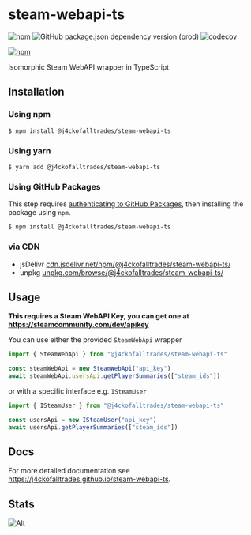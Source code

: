 # steam-webapi-ts

[![npm](https://img.shields.io/npm/v/@j4ckofalltrades\/steam-webapi-ts)](https://npmjs.com/package/@j4ckofalltrades/steam-webapi-ts)
![GitHub package.json dependency version (prod)](https://img.shields.io/github/package-json/dependency-version/j4ckofalltrades/steam-webapi-ts/typescript)
[![codecov](https://codecov.io/gh/j4ckofalltrades/steam-webapi-ts/branch/main/graph/badge.svg?token=LA1XCLYEP3)](https://codecov.io/gh/j4ckofalltrades/steam-webapi-ts)

[![npm](https://nodei.co/npm/@j4ckofalltrades/steam-webapi-ts.png?compact=true)](https://npmjs.com/package/@j4ckofalltrades/steam-webapi-ts)

Isomorphic Steam WebAPI wrapper in TypeScript.

## Installation

### Using npm

`$ npm install @j4ckofalltrades/steam-webapi-ts`

### Using yarn

`$ yarn add @j4ckofalltrades/steam-webapi-ts`

### Using GitHub Packages

This step requires [authenticating to GitHub Packages](https://docs.github.com/en/packages/working-with-a-github-packages-registry/working-with-the-npm-registry#authenticating-to-github-packages),
then installing the package using `npm`.

`$ npm install @j4ckofalltrades/steam-webapi-ts`

### via CDN

- jsDelivr [cdn.jsdelivr.net/npm/@j4ckofalltrades/steam-webapi-ts/](cdn.jsdelivr.net/npm/@j4ckofalltrades/steam-webapi-ts/)
- unpkg [unpkg.com/browse/@j4ckofalltrades/steam-webapi-ts/](https://unpkg.com/browse/@j4ckofalltrades/steam-webapi-ts/)

## Usage

**This requires a Steam WebAPI Key, you can get one at https://steamcommunity.com/dev/apikey**

You can use either the provided `SteamWebApi` wrapper

```typescript
import { SteamWebApi } from "@j4ckofalltrades/steam-webapi-ts"

const steamWebApi = new SteamWebApi("api_key")
await steamWebApi.usersApi.getPlayerSummaries(["steam_ids"])
```

or with a specific interface e.g. `ISteamUser`

```typescript
import { ISteamUser } from "@j4ckofalltrades/steam-webapi-ts"

const usersApi = new ISteamUser("api_key")
await usersApi.getPlayerSummaries(["steam_ids"])
```

## Docs

For more detailed documentation see https://j4ckofalltrades.github.io/steam-webapi-ts.

## Stats

![Alt](https://repobeats.axiom.co/api/embed/bdef9b1141ca9a44c3596ead68fa815e0c7857f6.svg "Repobeats analytics image")
